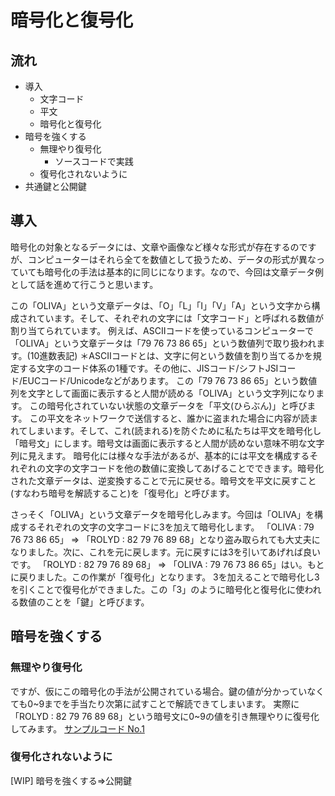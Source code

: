 
# 暗号化と復号化

## 流れ

- 導入
  - 文字コード
  - 平文
  - 暗号化と復号化
- 暗号を強くする
  - 無理やり復号化
    - ソースコードで実践
  - 復号化されないように
- 共通鍵と公開鍵

## 導入

暗号化の対象となるデータには、文章や画像など様々な形式が存在するのですが、コンピューターはそれら全てを数値として扱うため、データの形式が異なっていても暗号化の手法は基本的に同じになります。なので、今回は文章データ例として話を進めて行こうと思います。

この「OLIVA」という文章データは、「O」「L」「I」「V」「A」という文字から構成されています。そして、それぞれの文字には「文字コード」と呼ばれる数値が割り当てられています。
例えば、ASCIIコードを使っているコンピューターで「OLIVA」という文章データは「79 76 73 86 65」という数値列で取り扱われます。(10進数表記)
＊ASCIIコードとは、文字に何という数値を割り当てるかを規定する文字のコード体系の1種です。その他に、JISコード/シフトJSIコード/EUCコード/Unicodeなどがあります。
この「79 76 73 86 65」という数値列を文字として画面に表示すると人間が読める「OLIVA」という文字列になります。 この暗号化されていない状態の文章データを「平文(ひらぶん)」と呼びます。
この平文をネットワークで送信すると、誰かに盗まれた場合に内容が読まれてしまいます。そして、これ(読まれる)を防ぐために私たちは平文を暗号化し「暗号文」にします。暗号文は画面に表示すると人間が読めない意味不明な文字列に見えます。
暗号化には様々な手法があるが、基本的には平文を構成するそれぞれの文字の文字コードを他の数値に変換してあげることでできます。暗号化された文章データは、逆変換することで元に戻せる。暗号文を平文に戻すこと(すなわち暗号を解読すること)を「復号化」と呼びます。

さっそく「OLIVA」という文章データを暗号化しみます。今回は「OLIVA」を構成するそれぞれの文字の文字コードに3を加えて暗号化します。
「OLIVA : 79 76 73 86 65」 => 「ROLYD : 82 79 76 89 68」となり盗み取られても大丈夫になりました。次に、これを元に戻します。元に戻すには3を引いてあげれば良いです。
「ROLYD : 82 79 76 89 68」 => 「OLIVA : 79 76 73 86 65」はい。もとに戻りました。この作業が「復号化」となります。
3を加えることで暗号化し3を引くことで復号化ができました。この「3」のように暗号化と復号化に使われる数値のことを「鍵」と呼びます。

## 暗号を強くする

### 無理やり復号化

ですが、仮にこの暗号化の手法が公開されている場合。鍵の値が分かっていなくても0\~9までを手当たり次第に試すことで解読できてしまいます。
実際に「ROLYD : 82 79 76 89 68」という暗号文に0\~9の値を引き無理やりに復号化してみます。 [サンプルコード No.1](./decryption.rb)

### 復号化されないように

[WIP]
暗号を強くする=>公開鍵


